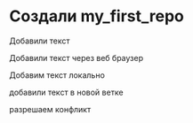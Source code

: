 # Создали  my_first_repo

Добавили текст

Добавили текст через веб браузер

Добавим текст локально 

добавили текст в новой ветке

разрешаем конфликт
